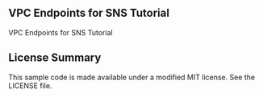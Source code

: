 ## VPC Endpoints for SNS Tutorial

VPC Endpoints for SNS Tutorial

## License Summary

This sample code is made available under a modified MIT license. See the LICENSE file.
